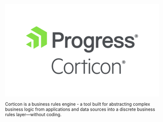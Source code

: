 <img src="assets/ProgressCorticon_PrimaryLogo_Stacked.png" />

Corticon is a business rules engine - a tool built for abstracting complex business logic from applications and data sources into a discrete business rules layer—without coding. 
